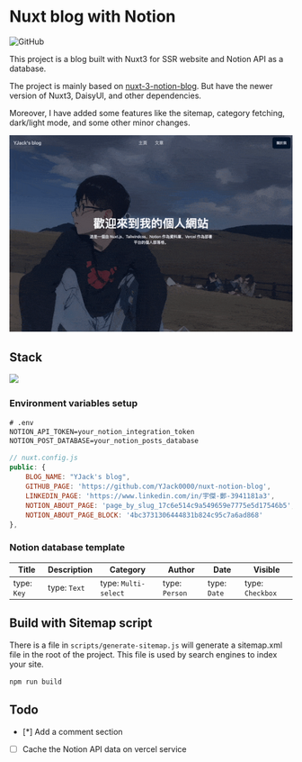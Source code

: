 # Nuxt blog with Notion

![GitHub](https://img.shields.io/github/license/YJack0000/nuxt-notion-blog)

This project is a blog built with Nuxt3 for SSR website and Notion API as a database. 

The project is mainly based on [nuxt-3-notion-blog](https://github.com/egrzeszczak/nuxt-3-notion-blog). But have the newer version of Nuxt3, DaisyUI, and other dependencies. 

Moreover, I have added some features like the sitemap, category fetching, dark/light mode, and some other minor changes.

[![](/docs/preview.gif)](https://yjack0000.cerana.tech/)

## Stack
![](https://skillicons.dev/icons?perline=15&i=nuxt,tailwind,vercel)

### Environment variables setup

```env
# .env
NOTION_API_TOKEN=your_notion_integration_token
NOTION_POST_DATABASE=your_notion_posts_database
```

```javascript
// nuxt.config.js
public: {
    BLOG_NAME: "YJack's blog",
    GITHUB_PAGE: 'https://github.com/YJack0000/nuxt-notion-blog',
    LINKEDIN_PAGE: 'https://www.linkedin.com/in/宇傑-鄭-3941181a3',
    NOTION_ABOUT_PAGE: 'page_by_slug_17c6e514c9a549659e7775e5d17546b5',
    NOTION_ABOUT_PAGE_BLOCK: '4bc3731306444831b824c95c7a6ad868'
},
```

### Notion database template

| Title       | Description  | Category             | Author       | Date         | Visible          |
| ----------- | ------------ | -------------------- | ------------ | ------------ | ---------------- |
| type: `Key` | type: `Text` | type: `Multi-select` | type: `Person` | type: `Date` | type: `Checkbox` |

## Build with Sitemap script

There is a file in `scripts/generate-sitemap.js` will generate a sitemap.xml file in the root of the project. This file is used by search engines to index your site.

```bash
npm run build
```

## Todo

- [*] Add a comment section
- [ ] Cache the Notion API data on vercel service 
